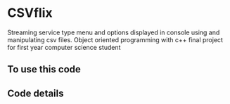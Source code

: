 # CSVflix
Streaming service type menu and options displayed in console using and manipulating csv files.
Object oriented programming with c++ final project for first year computer science student

## To use this code

## Code details

